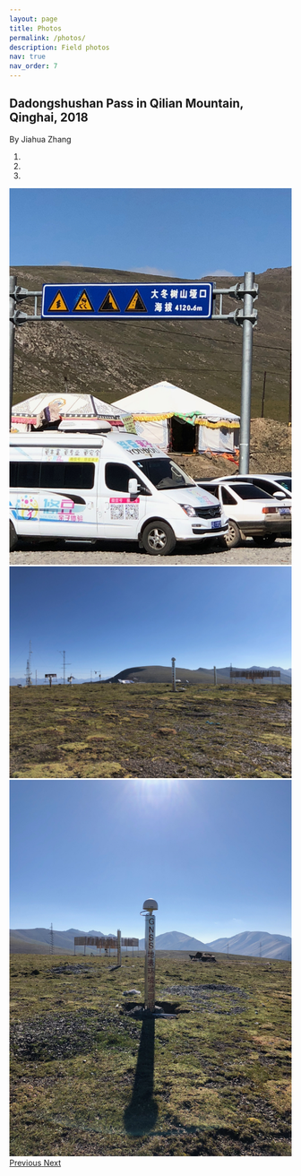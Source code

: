 ```yaml
---
layout: page
title: Photos
permalink: /photos/
description: Field photos
nav: true
nav_order: 7
---
```

## Dadongshushan Pass in Qilian Mountain, Qinghai, 2018
By Jiahua Zhang
<div markdown="0" id="carousel" class="carousel slide" data-ride="carousel" data-interval="8000" data-pause="hover" >
<!-- Menu -->
<ol class="carousel-indicators">
<li data-target="#carousel" data-slide-to="0" class="active"></li>
<li data-target="#carousel" data-slide-to="1"></li>
<li data-target="#carousel" data-slide-to="2"></li>
</ol>

<!-- Items -->
<div class="carousel-inner" markdown="0">

<div class="item active">
<img src="/assets/img/field/Jiahua1.jpg" alt="Slide 1" />
</div>
<div class="item">
<img src="/assets/img/field/Jiahua2.jpg" alt="Slide 2" />
</div>
<div class="item">
<img src="/assets/img/field/Jiahua3.jpg" alt="Slide 3" />
</div>
</div>
<a class="left carousel-control" href="#carousel" role="button" data-slide="prev">
<span class="glyphicon glyphicon-chevron-left" aria-hidden="true"></span>
<span class="sr-only">Previous</span>
</a>
<a class="right carousel-control" href="#carousel" role="button" data-slide="next">
<span class="glyphicon glyphicon-chevron-right" aria-hidden="true"></span>
<span class="sr-only">Next</span>
</a>
</div>
